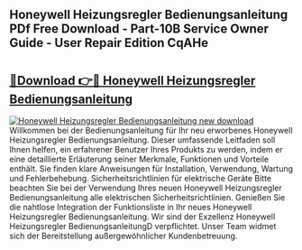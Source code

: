 ## Honeywell Heizungsregler Bedienungsanleitung PDf Free Download - Part-10B Service Owner Guide - User Repair Edition CqAHe

# <h2><a href="http://df3xvib.blite.top/?on=Honeywell+Heizungsregler+Bedienungsanleitung">🔗Download 👉🔴 Honeywell Heizungsregler Bedienungsanleitung</a></h2>

[![Honeywell Heizungsregler Bedienungsanleitung new download](https://i.imgur.com/lujVjoI.png)](http://df3xvib.blite.top/?on=Honeywell+Heizungsregler+Bedienungsanleitung)
Willkommen bei der Bedienungsanleitung für Ihr neu erworbenes Honeywell Heizungsregler Bedienungsanleitung. Dieser umfassende Leitfaden soll Ihnen helfen, ein erfahrener Benutzer Ihres Produkts zu werden, indem er eine detaillierte Erläuterung seiner Merkmale, Funktionen und Vorteile enthält. Sie finden klare Anweisungen für Installation, Verwendung, Wartung und Fehlerbehebung. Sicherheitsrichtlinien für elektrische Geräte Bitte beachten Sie bei der Verwendung Ihres neuen Honeywell Heizungsregler Bedienungsanleitung alle elektrischen Sicherheitsrichtlinien. Genießen Sie die nahtlose Integration der Funktionsliste in Ihr neues Honeywell Heizungsregler Bedienungsanleitung. Wir sind der Exzellenz Honeywell Heizungsregler BedienungsanleitungD verpflichtet. Unser Team widmet sich der Bereitstellung außergewöhnlicher Kundenbetreuung.
